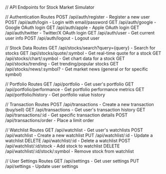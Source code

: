 // API Endpoints for Stock Market Simulator

// Authentication Routes
POST /api/auth/register - Register a new user
POST /api/auth/login - Login with email/password
GET /api/auth/google - Google OAuth login
GET /api/auth/apple - Apple OAuth login
GET /api/auth/twitter - Twitter/X OAuth login
GET /api/auth/user - Get current user info
POST /api/auth/logout - Logout user

// Stock Data Routes
GET /api/stocks/search?query={query} - Search for stocks
GET /api/stocks/quote/:symbol - Get real-time quote for a stock
GET /api/stocks/chart/:symbol - Get chart data for a stock
GET /api/stocks/trending - Get trending/popular stocks
GET /api/stocks/news/:symbol? - Get market news (general or for specific symbol)

// Portfolio Routes
GET /api/portfolio - Get user's portfolio
GET /api/portfolio/performance - Get portfolio performance metrics
GET /api/portfolio/history - Get portfolio value history

// Transaction Routes
POST /api/transactions - Create a new transaction (buy/sell)
GET /api/transactions - Get user's transaction history
GET /api/transactions/:id - Get specific transaction details
POST /api/transactions/order - Place a limit order

// Watchlist Routes
GET /api/watchlist - Get user's watchlists
POST /api/watchlist - Create a new watchlist
PUT /api/watchlist/:id - Update a watchlist
DELETE /api/watchlist/:id - Delete a watchlist
POST /api/watchlist/:id/stock - Add stock to watchlist
DELETE /api/watchlist/:id/stock/:symbol - Remove stock from watchlist

// User Settings Routes
GET /api/settings - Get user settings
PUT /api/settings - Update user settings
